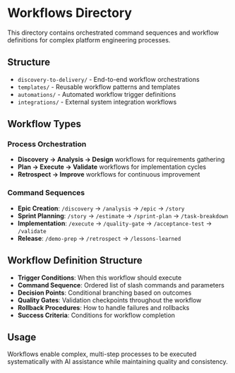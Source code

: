 # Workflows Directory

This directory contains orchestrated command sequences and workflow definitions for complex platform engineering processes.

## Structure

- `discovery-to-delivery/` - End-to-end workflow orchestrations
- `templates/` - Reusable workflow patterns and templates
- `automations/` - Automated workflow trigger definitions
- `integrations/` - External system integration workflows

## Workflow Types

### Process Orchestration
- **Discovery → Analysis → Design** workflows for requirements gathering
- **Plan → Execute → Validate** workflows for implementation cycles  
- **Retrospect → Improve** workflows for continuous improvement

### Command Sequences
- **Epic Creation**: `/discovery` → `/analysis` → `/epic` → `/story`
- **Sprint Planning**: `/story` → `/estimate` → `/sprint-plan` → `/task-breakdown`
- **Implementation**: `/execute` → `/quality-gate` → `/acceptance-test` → `/validate`
- **Release**: `/demo-prep` → `/retrospect` → `/lessons-learned`

## Workflow Definition Structure

- **Trigger Conditions**: When this workflow should execute
- **Command Sequence**: Ordered list of slash commands and parameters
- **Decision Points**: Conditional branching based on outcomes
- **Quality Gates**: Validation checkpoints throughout the workflow
- **Rollback Procedures**: How to handle failures and rollbacks
- **Success Criteria**: Conditions for workflow completion

## Usage

Workflows enable complex, multi-step processes to be executed systematically with AI assistance while maintaining quality and consistency.